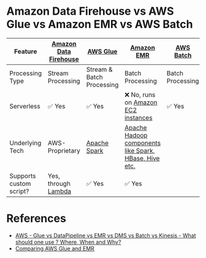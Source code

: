 # Amazon Data Firehouse vs AWS Glue vs Amazon EMR vs AWS Batch

| Feature                 | [Amazon Data Firehouse](../DataConnectors/AmazonDataFirehouse/Readme.md) | [AWS Glue](AWSGlue.md)                                                  | [Amazon EMR](AmazonEMR.md)                                                                         | [AWS Batch](AWSBatch.md) |
|-------------------------|--------------------------------------------------------------------------|-------------------------------------------------------------------------|----------------------------------------------------------------------------------------------------|--------------------------|
| Processing Type         | Stream Processing                                                        | Stream & Batch Processing                                               | Batch Processing                                                                                   | Batch Processing         |
| Serverless              | :white_check_mark: Yes                                                   | :white_check_mark: Yes                                                  | :x: No, runs on [Amazon EC2 instances](../../2_Compute/AmazonEC2/Readme.md)                | :white_check_mark: Yes   |
| Underlying Tech         | AWS-Proprietary                                                          | [Apache Spark](../../../HLD-System-Designs/6_BigData/DataProcessing/ApacheSpark/Readme.md) | [Apache Hadoop components like Spark, HBase, Hive etc.](../../../HLD-System-Designs/6_BigData/ApacheHadoop/Readme.md) |                          |
| Supports custom script? | Yes, through [Lambda](../../2_Compute/AWSLambda/Readme.md)       | :white_check_mark: Yes                                                  | :white_check_mark: Yes                                                                             |                          |

# References
- [AWS - Glue vs DataPipeline vs EMR vs DMS vs Batch vs Kinesis - What should one use ? Where, When and Why?](https://www.linkedin.com/pulse/aws-glue-vs-datapipeline-emr-dms-batch-kinesis-what-ramamurthy/)
- [Comparing AWS Glue and EMR](https://fathomtech.io/blog/aws-emr-versus-glue/)